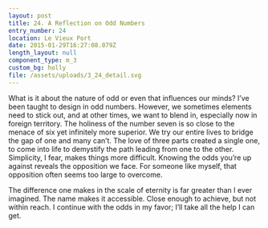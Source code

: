 ```yaml
---
layout: post
title: 24. A Reflection on Odd Numbers
entry_number: 24
location: Le Vieux Port
date: 2015-01-29T16:27:08.079Z
length_layout: null
component_type: m_3
custom_bg: holly
file: /assets/uploads/3_24_detail.svg
---
```

What is it about the nature of odd or even that influences our minds? I’ve been taught to design in odd numbers. However, we sometimes elements need to stick out, and at other times, we want to blend in, especially now in foreign territory. The holiness of the number seven is so close to the menace of six yet infinitely more superior. We try our entire lives to bridge the gap of one and many can’t. The love of three parts created a single one, to come into life to demystify the path leading from one to the other. Simplicity, I fear, makes things more difficult. Knowing the odds you’re up against reveals the opposition we face. For someone like myself, that opposition often seems too large to overcome.

The difference one makes in the scale of eternity is far greater than I ever imagined. The name makes it accessible. Close enough to achieve, but not within reach. I continue with the odds in my favor; I’ll take all the help I can get.
